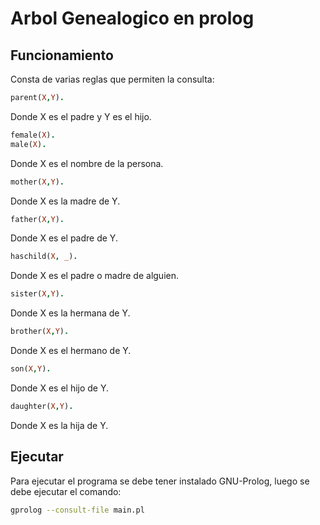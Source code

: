 # Arbol Genealogico en prolog

## Funcionamiento

Consta de varias reglas que permiten la consulta:

```prolog
parent(X,Y).
```

Donde X es el padre y Y es el hijo.

```prolog
female(X).
male(X).
```

Donde X es el nombre de la persona.

```prolog
mother(X,Y).
```

Donde X es la madre de Y.

```prolog
father(X,Y).
```

Donde X es el padre de Y.

```prolog
haschild(X, _).
```

Donde X es el padre o madre de alguien.

```prolog
sister(X,Y).
```

Donde X es la hermana de Y.

```prolog
brother(X,Y).
```

Donde X es el hermano de Y.

```prolog
son(X,Y).
```

Donde X es el hijo de Y.

```prolog
daughter(X,Y).
```

Donde X es la hija de Y.

## Ejecutar

Para ejecutar el programa se debe tener instalado GNU-Prolog, luego se debe ejecutar el comando:

```bash
gprolog --consult-file main.pl
```
